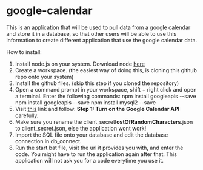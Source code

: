 # google-calendar
This is an application that will be used to pull data from a google calendar and store it in a database, so that other users will be able to use this information to create different application that use the google calendar data.

How to install:

1. Install node.js on your system. Download node [here](https://nodejs.org/en/)
2. Create a workspace. (the easiest way of doing this, is cloning this github repo onto your system)
3. Install the github files. (skip this step if you cloned the repository)
4. Open a command prompt in your workspace, shift + right click and open a terminal. Enter the following commands:
npm install googleapis --save 
npm install googleapis --save
npm install mysql2 --save
5. Visit [this](https://developers.google.com/google-apps/calendar/quickstart/nodejs) link and follow: **Step 1: Turn on the Google Calendar API** carefully.
6. Make sure you rename the client_secret**lostOfRandomCharacters**.json to client\_secret.json, else the application wont work!
7. Import the SQL file onto your database and edit the database connection in db_connect.
8. Run the start.bat file, visit the url it provides you with, and enter the code. You might have to run the application again after that. This application will not ask you for a code everytime you use it.